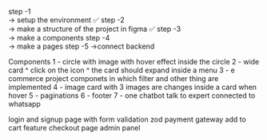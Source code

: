 <!-- steps to achieve the project -->

step -1   
-> setup the environment ✅
step -2  
-> make a structure of the project in figma ✅
step -3  
-> make a components
step -4  
-> make a pages 
step -5
->connect backend 



Components 
1 - circle with image with hover effect inside the circle 
2 - wide card ^ click on the icon ^ the card should expand inside a menu 
3 - e commerce project componets in which filter and other thing are implemented 
4 -  image card with 3 images are changes inside a card when hover 
5 - paginations 
6 - footer 
7 - one chatbot talk to expert connected to whatsapp



<!-- authentication  and pages -->

login and signup page with form validation zod 
payment gateway 
add to cart feature 
checkout page 
admin panel

